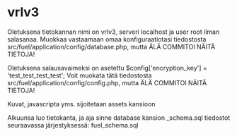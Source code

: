 # vrlv3

Oletuksena tietokannan nimi on vrlv3, serveri localhost ja user root ilman salasanaa. Muokkaa vastaamaan omaa konfiguraatiotasi tiedostosta src/fuel/application/config/database.php, mutta ÄLÄ COMMITOI NÄITÄ TIETOJA!

Oletuksena salausavaimeksi on asetettu $config['encryption_key'] = 'test_test_test_test';
Voit muokata tätä tiedostosta src/fuel/application/config/config.php, mutta ÄLÄ COMMITOI NÄITÄ TIETOJA!

Kuvat, javascripta yms. sijoitetaan assets kansioon

Alkuunsa luo tietokanta, ja aja sinne database kansion _schema.sql tiedostot seuraavassa järjestyksessä:
fuel_schema.sql